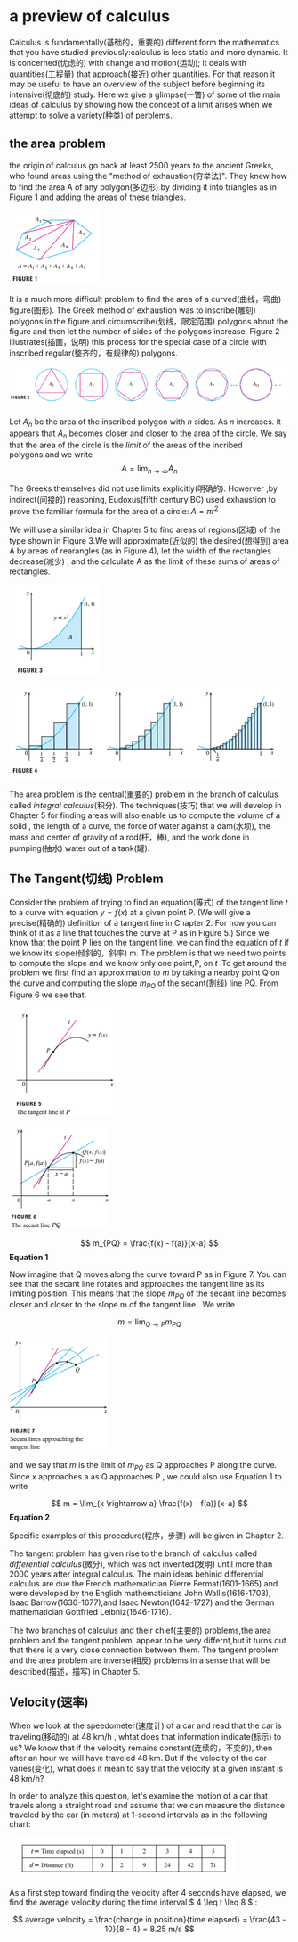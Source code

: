 # a preview of calculus

Calculus is fundamentally(基础的，重要的) different form the mathematics that you have studied previously:calculus is less static and more dynamic. It is concerned(忧虑的) with change and motion(运动); it deals with quantities(工程量) that approach(接近) other quantities. For that reason it may be useful to have an overview of the subject before beginning its intensive(彻底的) study. Here we give a glimpse(一瞥) of some of the main ideas of calculus by showing how the concept of a limit arises when we attempt to solve a variety(种类) of perblems.

## the area problem

the origin of calculus go back at least 2500 years to the ancient Greeks, who found areas using the "method of exhaustion(穷举法)". They knew how to find the area A of any polygon(多边形) by dividing it into triangles as in Figure 1 and adding the areas of these triangles.

![Figure 1](./images/pic01.png)

It is a much more difficult problem to find the area of a curved(曲线，弯曲) figure(图形). The Greek method of exhaustion was to inscribe(雕刻) polygons in the figure and circumscribe(划线，限定范围) polygons about the figure and then let the number of sides of the polygons increase. Figure 2 illustrates(插画，说明) this process for the special case of a circle with inscribed regular(整齐的，有规律的) polygons.

![Figure 2](./images/pic02.png)

Let $A_{n}$ be the area of the inscribed polygon with $n$ sides. As $n$ increases. it appears that $A_{n}$ becomes closer and closer to the area of the circle. We say that the area of the circle is the *limit* of the areas of the incribed polygons,and we write $$A = \lim_{n \rightarrow \infty} A_{n}$$

The Greeks themselves did not use limits explicitly(明确的). Howerver ,by indirect(间接的) reasoning, Eudoxus(fifth century BC) used exhaustion to prove the familiar formula for the area of a circle: $A = \pi r^{2}$

We will use a similar idea in Chapter 5 to find areas of regions(区域) of the type shown in Figure 3.We will approximate(近似的) the desired(想得到) area A by areas of rearangles (as in Figure 4), let the width of the rectangles decrease(减少) , and the calculate A as the limit of these sums of areas of rectangles.

![Figure 3](./images/pic03.png)

![Figure 4](./images/pic04.png)

The area problem is the central(重要的) problem in the branch of calculus called *integral calculus*(积分). The techniques(技巧) that we will develop in Chapter 5 for finding areas will also enable us to compute the volume of a solid , the length of a curve, the force of water against a dam(水坝), the mass and center of gravity of a rod(杆，棒), and the work done in pumping(抽水) water out of a tank(罐).

## The Tangent(切线) Problem

Consider the problem of trying to find an equation(等式) of the tangent line *t* to a curve with equation $y = f(x)$ at a given point P. (We will give a precise(精确的) definition of a tangent line in Chapter 2. For now you can think of it as a line that touches the curve at P as in Figure 5.) Since we know that the point P lies on the tangent line, we can find the equation of *t* if we know its slope(倾斜的，斜率) m. The problem is that we need two points to compute the slope and we know only one point,P, on *t* .To get around the problem we first find an approximation to *m* by taking a nearby point Q on the curve and computing the slope $m_{PQ}$ of the secant(割线) line PQ. From Figure 6 we see that.

![Figure 5](./images/pic05.png)

![Figure 6](./images/pic06.png)

$$ m_{PQ} = \frac{f(x) - f(a)}{x-a} $$ **Equation 1**

Now imagine that Q moves along the curve toward P as in Figure 7. You can see that the secant line rotates and approaches the tangent line as its limiting position. This means that the slope $m_{PQ}$ of the secant line becomes closer and closer to the slope m of the tangent line . We write

$$m = \lim_{Q \rightarrow P} m_{PQ}$$

![Figure 7](./images/pic07.png)

and we say that *m* is the limit of $m_{PQ}$ as Q approaches P along the curve. Since *x* approaches a as Q approaches P , we could also use Equation 1 to write

$$ m = \lim_{x \rightarrow a} \frac{f(x) - f(a)}{x-a} $$ **Equation 2**

Specific examples of this procedure(程序，步骤) will be given in Chapter 2.

The tangent problem has given rise to the branch of calculus called *differential calculus*(微分), which was not invented(发明) until more than 2000 years after integral calculus. The main ideas behinid differential calculus are due the French mathematician Pierre Fermat(1601-1665) and were developed by the English mathematicians John Wallis(1616-1703), Isaac Barrow(1630-1677),and Isaac Newton(1642-1727) and the German mathematician Gottfried Leibniz(1646-1716).

The two branches of calculus and their chief(主要的) problems,the area problem and the tangent problem, appear to be very differnt,but it turns out that there is a very close connection between them. The tangent problem and the area problem are inverse(相反) problems in a sense that will be described(描述，描写) in Chapter 5.

## Velocity(速率)

When we look at the speedometer(速度计) of a car and read that the car is traveling(移动的) at 48 km/h , whtat does that information indicate(标示) to us? We know that if the velocity remains constant(连续的，不变的), then after an hour we will have traveled 48 km. But if the velocity of the car varies(变化), what does it mean to say that the velocity at a given instant is 48 km/h?

In order to analyze this question, let's examine the motion of a car that travels along a straight road and assume that we can measure the distance traveled by the car (in meters) at 1-second intervals as in the following chart:

![following chart](./images/pic08.png)

As a first step toward finding the velocity after 4 seconds have elapsed, we find the average velocity during the time interval $ 4 \leq t \leq 8 $ :

$$ 
    average velocity = \frac{change in position}{time elapsed} 
                     = \frac{43 - 10}{8 - 4}
                     = 8.25 m/s
$$